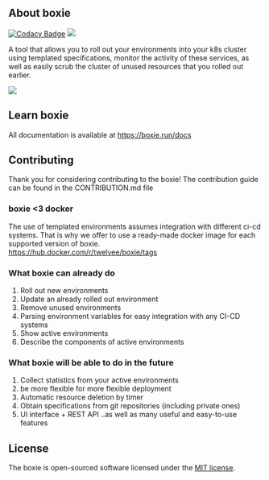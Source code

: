 ## About boxie
[![Codacy Badge](https://app.codacy.com/project/badge/Grade/15d825c17a4c4497ba777206c18c5e3d)](https://app.codacy.com/gh/twelvee/boxie/dashboard?utm_source=gh&utm_medium=referral&utm_content=&utm_campaign=Badge_grade)
<img src="https://img.shields.io/docker/v/twelvee/boxie"> <br>

A tool that allows you to roll out your environments into your k8s cluster using templated specifications, monitor the activity of these services, as well as easily scrub the cluster of unused resources that you rolled out earlier.

<img src="https://i.ibb.co/5K2Bhvw/ezgif-com-crop-1.gif"><br>

## Learn boxie

All documentation is available at https://boxie.run/docs

## Contributing

Thank you for considering contributing to the boxie! The contribution guide can be found in the CONTRIBUTION.md file

### boxie <3 docker

The use of templated environments assumes integration with different ci-cd systems. That is why we offer to use a ready-made docker image for each supported version of boxie. <br>
https://hub.docker.com/r/twelvee/boxie/tags

### What boxie can already do
1. Roll out new environments
2. Update an already rolled out environment
3. Remove unused environments
4. Parsing environment variables for easy integration with any CI-CD systems
5. Show active environments
6. Describe the components of active environments

### What boxie will be able to do in the future
1. Collect statistics from your active environments
2. be more flexible for more flexible deployment
3. Automatic resource deletion by timer
4. Obtain specifications from git repositories (including private ones)
5. UI interface + REST API
..as well as many useful and easy-to-use features

## License

The boxie is open-sourced software licensed under the [MIT license](https://opensource.org/licenses/MIT).
